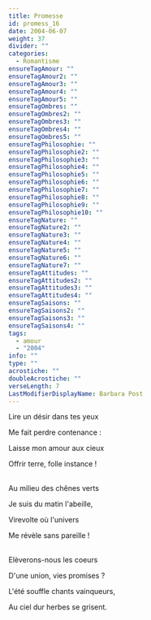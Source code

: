 ```yaml
---
title: Promesse
id: promess_16
date: 2004-06-07
weight: 37
divider: ""
categories:
  - Romantisme
ensureTagAmour: ""
ensureTagAmour2: ""
ensureTagAmour3: ""
ensureTagAmour4: ""
ensureTagAmour5: ""
ensureTagOmbres: ""
ensureTagOmbres2: ""
ensureTagOmbres3: ""
ensureTagOmbres4: ""
ensureTagOmbres5: ""
ensureTagPhilosophie: ""
ensureTagPhilosophie2: ""
ensureTagPhilosophie3: ""
ensureTagPhilosophie4: ""
ensureTagPhilosophie5: ""
ensureTagPhilosophie6: ""
ensureTagPhilosophie7: ""
ensureTagPhilosophie8: ""
ensureTagPhilosophie9: ""
ensureTagPhilosophie10: ""
ensureTagNature: ""
ensureTagNature2: ""
ensureTagNature3: ""
ensureTagNature4: ""
ensureTagNature5: ""
ensureTagNature6: ""
ensureTagNature7: ""
ensureTagAttitudes: ""
ensureTagAttitudes2: ""
ensureTagAttitudes3: ""
ensureTagAttitudes4: ""
ensureTagSaisons: ""
ensureTagSaisons2: ""
ensureTagSaisons3: ""
ensureTagSaisons4: ""
tags:
  - amour
  - "2004"
info: ""
type: ""
acrostiche: ""
doubleAcrostiche: ""
verseLength: 7
LastModifierDisplayName: Barbara Post
---
```

Lire un désir dans tes yeux

Me fait perdre contenance :

Laisse mon amour aux cieux

Offrir terre, folle instance !

 \
Au milieu des chênes verts

Je suis du matin l'abeille,

Virevolte où l'univers

Me révèle sans pareille !

 \
Elèverons-nous les coeurs

D'une union, vies promises ?

L'été souffle chants vainqueurs,

Au ciel dur herbes se grisent.
